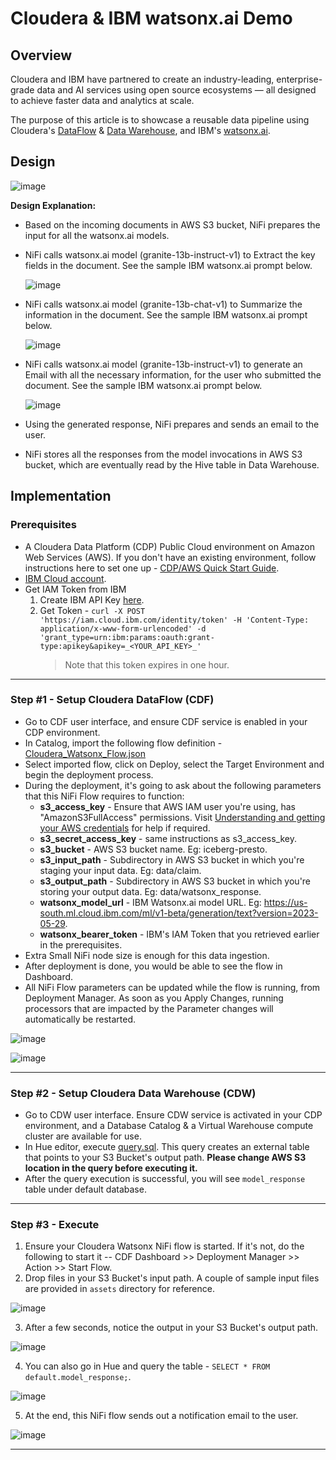 # Cloudera & IBM watsonx.ai Demo

## Overview
Cloudera and IBM have partnered to create an industry-leading, enterprise-grade data and AI services using open source ecosystems — all designed to achieve faster data and analytics at scale.

The purpose of this article is to showcase a reusable data pipeline using Cloudera's [DataFlow](https://www.cloudera.com/products/dataflow.html) & [Data Warehouse](https://www.cloudera.com/products/data-warehouse.html), and IBM's [watsonx.ai](https://www.ibm.com/products/watsonx-ai).

## Design
![image](https://github.com/agupta-git/cloudera_watsonx/assets/2523891/55df9922-0675-424b-9494-d5afcd7392ae)

**Design Explanation:**
- Based on the incoming documents in AWS S3 bucket, NiFi prepares the input for all the watsonx.ai models.
- NiFi calls watsonx.ai model (granite-13b-instruct-v1) to Extract the key fields in the document. See the sample IBM watsonx.ai prompt below.

  ![image](/assets/watsonx_extract.png)
  
- NiFi calls watsonx.ai model (granite-13b-chat-v1) to Summarize the information in the document. See the sample IBM watsonx.ai prompt below.

  ![image](/assets/watsonx_summary.png)

- NiFi calls watsonx.ai model (granite-13b-instruct-v1) to generate an Email with all the necessary information, for the user who submitted the document. See the sample IBM watsonx.ai prompt below.

  ![image](/assets/watsonx_email.png)
  
- Using the generated response, NiFi prepares and sends an email to the user.
- NiFi stores all the responses from the model invocations in AWS S3 bucket, which are eventually read by the Hive table in Data Warehouse.

## Implementation
### Prerequisites
- A Cloudera Data Platform (CDP) Public Cloud environment on Amazon Web Services (AWS). If you don't have an existing environment, follow instructions here to set one up - [CDP/AWS Quick Start Guide](https://docs.cloudera.com/cdp-public-cloud/cloud/aws-quickstart/topics/mc-aws-quickstart.html).
- [IBM Cloud account](https://www.ibm.com/cloud).
- Get IAM Token from IBM
  1. Create IBM API Key [here](https://cloud.ibm.com/iam/apikeys).
  2. Get Token - ```curl -X POST 'https://iam.cloud.ibm.com/identity/token' -H 'Content-Type: application/x-www-form-urlencoded' -d 'grant_type=urn:ibm:params:oauth:grant-type:apikey&apikey=_<YOUR_API_KEY>_'```
     > Note that this token expires in one hour.
---
### Step #1 - Setup Cloudera DataFlow (CDF)
- Go to CDF user interface, and ensure CDF service is enabled in your CDP environment.
- In Catalog, import the following flow definition - [Cloudera_Watsonx_Flow.json](/Cloudera_Watsonx_Flow.json)
- Select imported flow, click on Deploy, select the Target Environment and begin the deployment process.
- During the deployment, it's going to ask about the following parameters that this NiFi Flow requires to function:
  - **s3_access_key** - Ensure that AWS IAM user you're using, has "AmazonS3FullAccess" permissions. Visit [Understanding and getting your AWS credentials](https://docs.aws.amazon.com/general/latest/gr/aws-sec-cred-types.html) for help if required.
  - **s3_secret_access_key** - same instructions as s3_access_key.
  - **s3_bucket** - AWS S3 bucket name. Eg: iceberg-presto.
  - **s3_input_path** - Subdirectory in AWS S3 bucket in which you're staging your input data. Eg: data/claim.
  - **s3_output_path** - Subdirectory in AWS S3 bucket in which you're storing your output data. Eg: data/watsonx_response.
  - **watsonx_model_url** - IBM Watsonx.ai model URL. Eg: https://us-south.ml.cloud.ibm.com/ml/v1-beta/generation/text?version=2023-05-29.
  - **watsonx_bearer_token** - IBM's IAM Token that you retrieved earlier in the prerequisites.
- Extra Small NiFi node size is enough for this data ingestion.
- After deployment is done, you would be able to see the flow in Dashboard.
- All NiFi Flow parameters can be updated while the flow is running, from Deployment Manager. As soon as you Apply Changes, running processors that are impacted by the Parameter changes will automatically be restarted.

![image](/assets/IMG-NiFi_1.png)

![image](/assets/IMG-NiFi_2.png)

---
### Step #2 - Setup Cloudera Data Warehouse (CDW)
- Go to CDW user interface. Ensure CDW service is activated in your CDP environment, and a Database Catalog & a Virtual Warehouse compute cluster are available for use.
- In Hue editor, execute [query.sql](/query.sql). This query creates an external table that points to your S3 Bucket's output path. **Please change AWS S3 location in the query before executing it.**
- After the query execution is successful, you will see ```model_response``` table under default database.

---
### Step #3 - Execute
1. Ensure your Cloudera Watsonx NiFi flow is started. If it's not, do the following to start it -- CDF Dashboard >> Deployment Manager >> Action >> Start Flow.
2. Drop files in your S3 Bucket's input path. A couple of sample input files are provided in ```assets``` directory for reference.

![image](/assets/IMG-S3_Input.png)

3. After a few seconds, notice the output in your S3 Bucket's output path.

![image](/assets/IMG-S3_Output.png)

4. You can also go in Hue and query the table - ```SELECT * FROM default.model_response;```.

![image](/assets/IMG-Hue_Output.png)

5. At the end, this NiFi flow sends out a notification email to the user.

![image](/assets/IMG-Email.png)

---
